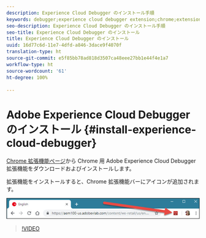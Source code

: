 ```yaml
---
description: Experience Cloud Debugger のインストール手順
keywords: debugger;experience cloud debugger extension;chrome;extension;install
seo-description: Experience Cloud Debugger のインストール手順
seo-title: Experience Cloud Debugger のインストール
title: Experience Cloud Debugger のインストール
uuid: 16d77c6d-11e7-4dfd-a846-3dace9f4070f
translation-type: ht
source-git-commit: e5f85bb78ad818d3507ca48eee27bb1e44f4e1a7
workflow-type: ht
source-wordcount: '61'
ht-degree: 100%

---
```



# Adobe Experience Cloud Debugger のインストール {#install-experience-cloud-debugger}

[Chrome 拡張機能ページ](https://chrome.google.com/webstore/detail/adobe-experience-cloud-de/ocdmogmohccmeicdhlhhgepeaijenapj)から Chrome 用 Adobe Experience Cloud Debugger 拡張機能をダウンロードおよびインストールします。

拡張機能をインストールすると、Chrome 拡張機能バーにアイコンが追加されます。

![](assets/start-icon.jpg)

>[!VIDEO](https://video.tv.adobe.com/v/23114t2/?captions=jpn)
